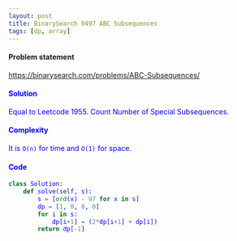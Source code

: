 ```yaml
---
layout: post
title: BinarySearch 0497 ABC Subsequences
tags: [dp, array]
---
```


#### Problem statement

<a href="https://binarysearch.com/problems/ABC-Subsequences/"> <font color = blue>https://binarysearch.com/problems/ABC-Subsequences/

#### Solution
Equal to Leetcode 1955. Count Number of Special Subsequences.

#### Complexity
It is `O(n)` for time and `O(1)` for space.

#### Code
```python
class Solution:
    def solve(self, s):
        s = [ord(x) - 97 for x in s]
        dp = [1, 0, 0, 0]
        for i in s:
            dp[i+1] = (2*dp[i+1] + dp[i])
        return dp[-1]
```
